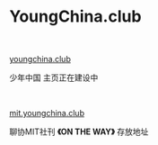 # YoungChina.club

</br>

[youngchina.club](youngchina.club)

少年中国 主页正在建设中

</br>

[mit.youngchina.club](mit.youngchina.club)

聊协MIT社刊 **《ON THE WAY》** 存放地址

